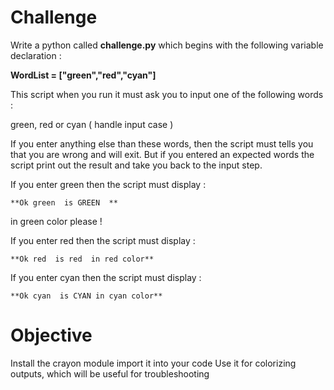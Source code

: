 # Challenge

Write a python called **challenge.py** which begins with the following variable declaration :


**WordList = ["green","red","cyan"]**

This script when you run it must ask you to input one of the following words : 

green, red or cyan ( handle input case )


If you enter anything else than these words, then the script must tells you that you are wrong and will exit.
But if you entered an expected words the script print out the result and take you back to the input step.

If you enter green then the script must display :

	**Ok green  is GREEN  **

in green color please !

If you enter red then the script must display :

	**Ok red  is red  in red color**

If you enter cyan then the script must display :

	**Ok cyan  is CYAN in cyan color**

# Objective

Install the crayon module
import it into your code
Use it for colorizing outputs, which will be useful for troubleshooting


